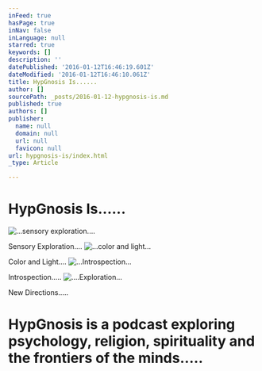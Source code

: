 ```yaml
---
inFeed: true
hasPage: true
inNav: false
inLanguage: null
starred: true
keywords: []
description: ''
datePublished: '2016-01-12T16:46:19.601Z'
dateModified: '2016-01-12T16:46:10.061Z'
title: HypGnosis Is......
author: []
sourcePath: _posts/2016-01-12-hypgnosis-is.md
published: true
authors: []
publisher:
  name: null
  domain: null
  url: null
  favicon: null
url: hypgnosis-is/index.html
_type: Article

---
```

# HypGnosis Is......
![...sensory exploration....](https://the-grid-user-content.s3-us-west-2.amazonaws.com/73f2f6fa-321c-40e3-9c3f-aa46b41ec52f.jpg)

Sensory Exploration....
![...color and light...](https://the-grid-user-content.s3-us-west-2.amazonaws.com/a47e2542-fe84-4c9a-99ca-b441d31d993f.jpg)

Color and Light....
![...Introspection...](https://the-grid-user-content.s3-us-west-2.amazonaws.com/aad8c9ff-0f04-4547-9186-325c978600fa.jpg)

Introspection.....
![....Exploration...](https://the-grid-user-content.s3-us-west-2.amazonaws.com/936a8a79-29f2-4b9f-a83c-a1cf72809286.jpg)

New Directions.....

# HypGnosis is a podcast exploring psychology, religion, spirituality and the frontiers of the minds.....